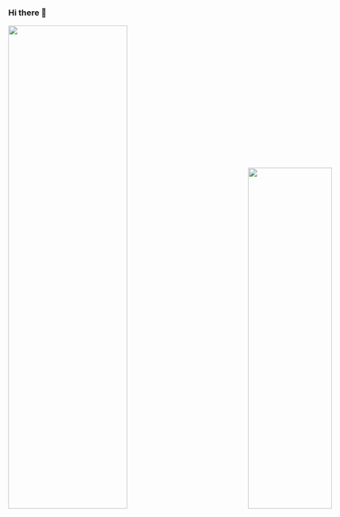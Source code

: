 ### Hi there 👋

<!-- <h3 align="center">关于我</h3>

* 💻 前端开发工程师
*  Blog: https://xiaodongxier.com
* Email: admin@xiaodongxier.com
 -->



<div style="overflow: hidden !important;width: 100vw">
  <img src="https://github-readme-stats.vercel.app/api?username=xiaodongxier&show_icons=true" alt=""  width="50%"> <img src="https://github-readme-stats.vercel.app/api/top-langs/?username=xiaodongxier&layout=compact" alt=""  width="42%">
</div>


<!-- ![](https://github-readme-stats.vercel.app/api?username=xiaodongxier&show_icons=true)![](https://github-readme-stats.vercel.app/api/top-langs/?username=xiaodongxier&layout=compact) -->


<!-- 
<h2 align="center">关于我</h2>



<h2 align="center">近期学习</h2> -->




<!-- ![](https://github-readme-stats.vercel.app/api?username=xiaodongxier&theme=dark&show_icons=true) -->

<!-- 访问统计 -->
<!-- ![Profile views](https://gpvc.arturio.dev/xiaodongxier) -->



<!-- 项目引用 -->
<!-- [![Readme Card](https://github-readme-stats.vercel.app/api/pin/?username=xiaodongxier&repo=mkw-vue-qnew-notes)](https://github.com/xiaodongxier/mkw-vue-qnew-notes) -->
<!-- [![Readme Card](https://github-readme-stats.vercel.app/api/pin/?username=xiaodongxier&repo=mkw-vue-qnew-notes&show_owner=true)](https://github.com/xiaodongxier/mkw-vue-qnew-notes) -->



<!-- 热门语言卡片 -->
<!-- [![Top Langs](https://github-readme-stats.vercel.app/api/top-langs/?username=xiaodongxier&layout=compact)](https://github.com/xiaodongxier/github-readme-stats) -->
<!-- [![Top Langs](https://github-readme-stats.vercel.app/api/top-langs/?username=xiaodongxier&layout=compact)](https://github.com/xiaodongxier/github-readme-stats) -->




<!--
**xiaodongxier/xiaodongxier** is a ✨ _special_ ✨ repository because its `README.md` (this file) appears on your GitHub profile.

Here are some ideas to get you started:

- 🔭 I’m currently working on ...
- 🌱 I’m currently learning ...
- 👯 I’m looking to collaborate on ...
- 🤔 I’m looking for help with ...
- 💬 Ask me about ...
- 📫 How to reach me: ...
- 😄 Pronouns: ...
- ⚡ Fun fact: ...
-->
